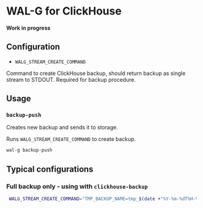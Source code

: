 # WAL-G for ClickHouse

**Work in progress**

Configuration
-------------

* `WALG_STREAM_CREATE_COMMAND`

Command to create ClickHouse backup, should return backup as single stream to STDOUT. Required for backup procedure.

Usage
-----

### ``backup-push``

Creates new backup and sends it to storage. 

Runs `WALG_STREAM_CREATE_COMMAND` to create backup.

```bash
wal-g backup-push
```

Typical configurations
-----

### Full backup only - using with `clickhouse-backup`


```bash                                                                                                                                   
 WALG_STREAM_CREATE_COMMAND="TMP_BACKUP_NAME=tmp_$(date +"%Y-%m-%dT%H-%M-%S") && sudo clickhouse-backup create $TMP_BACKUP_NAME 1>/dev/null && tar -cf - -C /var/lib/clickhouse/backup/$TMP_BACKUP_NAME ."                                                                                                                               
```